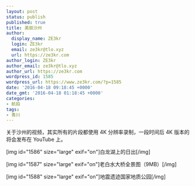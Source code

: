```yaml
---
layout: post
status: publish
published: true
title: 美丽沙州
author:
  display_name: ZE3kr
  login: ZE3kr
  email: ze3kr@tlo.xyz
  url: https://ze3kr.com
author_login: ZE3kr
author_email: ze3kr@tlo.xyz
author_url: https://ze3kr.com
wordpress_id: 1585
wordpress_url: https://www.ze3kr.com/?p=1585
date: '2016-04-18 09:18:45 +0000'
date_gmt: '2016-04-18 01:18:45 +0000'
categories:
- 航拍
tags:
- 青川
---
```

<p>关于沙州的视频，其实所有的片段都使用 4K 分辨率录制，一段时间后 4K 版本的将会发布在 YouTube 上。</p>
<p><!--more--></p>
<p>[img id="1586" size="large" exif="on"]白龙湖上的日出[/img]</p>
<p>[img id="1587" size="large" exif="on"]老白水大桥全景图（9MB）[/img]</p>
<p>[img id="1588" size="large" exif="on"]地震遗迹国家地质公园[/img]</p>
